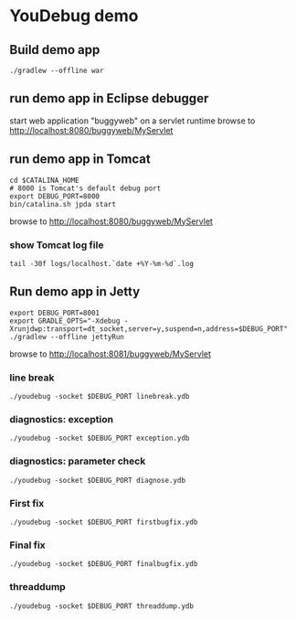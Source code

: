 # YouDebug demo

## Build demo app

	./gradlew --offline war

## run demo app in Eclipse debugger
start web application "buggyweb" on a servlet runtime
browse to [http://localhost:8080/buggyweb/MyServlet](http://localhost:8080/buggyweb/MyServlet)

## run demo app in Tomcat

	cd $CATALINA_HOME
	# 8000 is Tomcat's default debug port
	export DEBUG_PORT=8000
	bin/catalina.sh jpda start

browse to [http://localhost:8080/buggyweb/MyServlet](http://localhost:8080/buggyweb/MyServlet)

### show Tomcat log file

	tail -30f logs/localhost.`date +%Y-%m-%d`.log


## Run demo app in Jetty

	export DEBUG_PORT=8001
	export GRADLE_OPTS="-Xdebug -Xrunjdwp:transport=dt_socket,server=y,suspend=n,address=$DEBUG_PORT"
	./gradlew --offline jettyRun


browse to [http://localhost:8081/buggyweb/MyServlet](http://localhost:8081/buggyweb/MyServlet)


### line break

	./youdebug -socket $DEBUG_PORT linebreak.ydb

### diagnostics: exception

	./youdebug -socket $DEBUG_PORT exception.ydb


### diagnostics: parameter check

	./youdebug -socket $DEBUG_PORT diagnose.ydb

### First fix

	./youdebug -socket $DEBUG_PORT firstbugfix.ydb

### Final fix

	./youdebug -socket $DEBUG_PORT finalbugfix.ydb

### threaddump

	./youdebug -socket $DEBUG_PORT threaddump.ydb
